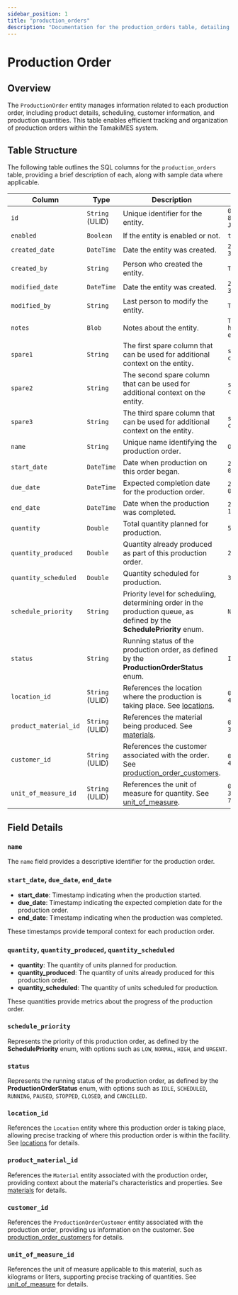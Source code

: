 ```yaml
---
sidebar_position: 1
title: "production_orders"
description: "Documentation for the production_orders table, detailing columns and constraints in the database schema."
---
```


# Production Order

## Overview

The `ProductionOrder` entity manages information related to each production order, including product details,
scheduling, customer information, and production quantities. This table enables efficient tracking and organization of
production orders within the TamakiMES system.

## Table Structure

The following table outlines the SQL columns for the `production_orders` table, providing a brief description of each, along
with sample data where applicable.

| Column                | Type            | Description                                                                                                                               | Example                             |
| --------------------- | --------------- | ----------------------------------------------------------------------------------------------------------------------------------------- | ----------------------------------- |
| `id`                  | `String` (ULID) | Unique identifier for the entity.                                                                                                         | `01JAP8RJBN-8ZTPXSGY-J9GSDPE1`      |
| `enabled`             | `Boolean`       | If the entity is enabled or not.                                                                                                          | `true`                              |
| `created_date`        | `DateTime`      | Date the entity was created.                                                                                                              | `2024-12-31T19:48:44Z`              |
| `created_by`          | `String`        | Person who created the entity.                                                                                                            | `TamakiMES`                         |
| `modified_date`       | `DateTime`      | Date the entity was created.                                                                                                              | `2024-12-31T19:48:44Z`              |
| `modified_by`         | `String`        | Last person to modify the entity.                                                                                                         | `TamakiMES`                         |
| `notes`               | `Blob`          | Notes about the entity.                                                                                                                   | `This entity has these extra notes` |
| `spare1`              | `String`        | The first spare column that can be used for additional context on the entity.                                                             | `some extra context 1`              |
| `spare2`              | `String`        | The second spare column that can be used for additional context on the entity.                                                            | `some extra context 2`              |
| `spare3`              | `String`        | The third spare column that can be used for additional context on the entity.                                                             | `some extra context 3`              |
| `name`                | `String`        | Unique name identifying the production order.                                                                                             | `Order001`                          |
| `start_date`          | `DateTime`      | Date when production on this order began.                                                                                                 | `2024-05-01 08:00:00`               |
| `due_date`            | `DateTime`      | Expected completion date for the production order.                                                                                        | `2024-06-15 00:00:00`               |
| `end_date`            | `DateTime`      | Date when the production was completed.                                                                                                   | `2024-07-01 12:00:00`               |
| `quantity`            | `Double`        | Total quantity planned for production.                                                                                                    | `500.0`                             |
| `quantity_produced`   | `Double`        | Quantity already produced as part of this production order.                                                                               | `250.0`                             |
| `quantity_scheduled`  | `Double`        | Quantity scheduled for production.                                                                                                        | `300.0`                             |
| `schedule_priority`   | `String`        | Priority level for scheduling, determining order in the production queue, as defined by the **SchedulePriority** enum.                    | `NORMAL`                            |
| `status`              | `String`        | Running status of the production order, as defined by the **ProductionOrderStatus** enum.                                                 | `IDLE`                              |
| `location_id`         | `String` (ULID) | References the location where the production is taking place. See [locations](../location-model/location).                                | `01FZ8P9BJN-4VYZUKE1`               |
| `product_material_id` | `String` (ULID) | References the material being produced. See [materials](../material-model/material).                                                      | `01G8V9S9B9-3QWXS4VC`               |
| `customer_id`         | `String` (ULID) | References the customer associated with the order. See [production_order_customers](../production-order-model/production-order-customer). | `01H3XZ9JAB-4VKJ5LNY`               |
| `unit_of_measure_id`  | `String` (ULID) | References the unit of measure for quantity. See [unit_of_measure](../utility-models/unit-of-measure-model/unit-of-measure).              | `01JAP8R5RT-3FPXQABY-7KQZT6VF`      |

## Field Details

### `name`

The `name` field provides a descriptive identifier for the production order.

### `start_date`, `due_date`, `end_date`

- **start_date**: Timestamp indicating when the production started.
- **due_date**: Timestamp indicating the expected completion date for the production order.
- **end_date**: Timestamp indicating when the production was completed.

These timestamps provide temporal context for each production order.

### `quantity`, `quantity_produced`, `quantity_scheduled`

- **quantity**: The quantity of units planned for production.
- **quantity_produced**: The quantity of units already produced for this production order.
- **quantity_scheduled**: The quantity of units scheduled for production.

These quantities provide metrics about the progress of the production order.

### `schedule_priority`

Represents the priority of this production order, as defined by the **SchedulePriority** enum,
with options such as `LOW`, `NORMAL`, `HIGH`, and `URGENT`.

### `status`

Represents the running status of the production order, as defined by the **ProductionOrderStatus** enum, with options such as
`IDLE`, `SCHEDULED`, `RUNNING`, `PAUSED`, `STOPPED`, `CLOSED`, and `CANCELLED`.

### `location_id`

References the `Location` entity where this production order is taking place, allowing precise tracking of where
this production order is within the facility.
See [locations](../location-model/location) for details.

### `product_material_id`

References the `Material` entity associated with the production order, providing context about the material's characteristics and
properties.
See [materials](../material-model/material) for details.

### `customer_id`

References the `ProductionOrderCustomer` entity associated with the production order, providing us information on the customer.
See [production_order_customers](../production-order-model/production-order-customer) for details.

### `unit_of_measure_id`

References the unit of measure applicable to this material, such as kilograms or liters, supporting precise tracking of quantities.
See [unit_of_measure](../utility-models/unit-of-measure-model/unit-of-measure) for details.
